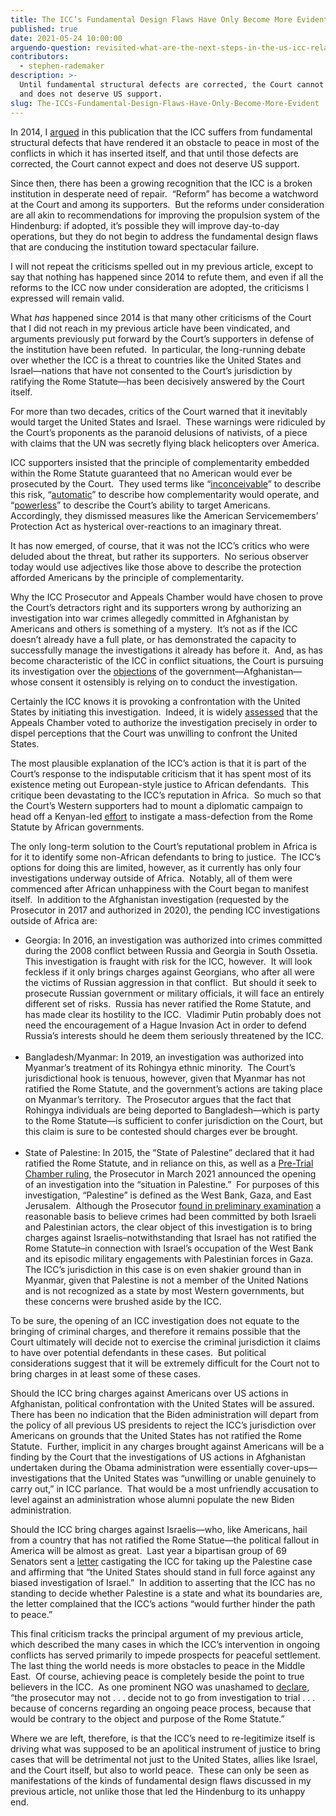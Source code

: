 ```yaml
---
title: The ICC’s Fundamental Design Flaws Have Only Become More Evident
published: true
date: 2021-05-24 10:00:00
arguendo-question: revisited-what-are-the-next-steps-in-the-us-icc-relationship
contributors:
  - stephen-rademaker
description: >-
  Until fundamental structural defects are corrected, the Court cannot expect
  and does not deserve US support.
slug: The-ICCs-Fundamental-Design-Flaws-Have-Only-Become-More-Evident
---
```


In 2014, I [argued](https://www.international-criminal-justice-today.org/arguendo/the-pity-of-the-international-criminal-court-icc-is-that-it-could-have-been-a-useful-and-relevant-institution/) in this publication that the ICC suffers from fundamental structural defects that have rendered it an obstacle to peace in most of the conflicts in which it has inserted itself, and that until those defects are corrected, the Court cannot expect and does not deserve US support.&nbsp;

Since then, there has been a growing recognition that the ICC is a broken institution in desperate need of repair.&nbsp; “Reform” has become a watchword at the Court and among its supporters.&nbsp; But the reforms under consideration are all akin to recommendations for improving the propulsion system of the Hindenburg: if adopted, it’s possible they will improve day-to-day operations, but they do not begin to address the fundamental design flaws that are conducing the institution toward spectacular failure.

I will not repeat the criticisms spelled out in my previous article, except to say that nothing has happened since 2014 to refute them, and even if all the reforms to the ICC now under consideration are adopted, the criticisms I expressed will remain valid.&nbsp;

What *has* happened since 2014 is that many other criticisms of the Court that I did not reach in my previous article have been vindicated, and arguments previously put forward by the Court’s supporters in defense of the institution have been refuted.&nbsp; In particular, the long-running debate over whether the ICC is a threat to countries like the United States and Israel—nations that have not consented to the Court’s jurisdiction by ratifying the Rome Statute—has been decisively answered by the Court itself.

For more than two decades, critics of the Court warned that it inevitably would target the United States and Israel.&nbsp; These warnings were ridiculed by the Court’s proponents as the paranoid delusions of nativists, of a piece with claims that the UN was secretly flying black helicopters over America.&nbsp;

ICC supporters insisted that the principle of complementarity embedded within the Rome Statute guaranteed that no American would ever be prosecuted by the Court.&nbsp; They used terms like “[inconceivable](https://core.ac.uk/download/pdf/233109756.pdf)” to describe this risk, “[automatic](https://www.csmonitor.com/World/Europe/2009/0213/p05s01-woeu.html)” to describe how complementarity would operate, and “[powerless](https://www.csmonitor.com/World/Europe/2009/0213/p05s01-woeu.html)” to describe the Court’s ability to target Americans.&nbsp; Accordingly, they dismissed measures like the American Servicemembers’ Protection Act as hysterical over-reactions to an imaginary threat.

It has now emerged, of course, that it was not the ICC’s critics who were deluded about the threat, but rather its supporters.&nbsp; No serious observer today would use adjectives like those above to describe the protection afforded Americans by the principle of complementarity.&nbsp;

Why the ICC Prosecutor and Appeals Chamber would have chosen to prove the Court’s detractors right and its supporters wrong by authorizing an investigation into war crimes allegedly committed in Afghanistan by Americans and others is something of a mystery.&nbsp; It’s not as if the ICC doesn’t already have a full plate, or has demonstrated the capacity to successfully manage the investigations it already has before it.&nbsp; And, as has become characteristic of the ICC in conflict situations, the Court is pursuing its investigation over the [objections](https://www.icc-cpi.int/CourtRecords/CR2020_01537.PDF) of the government—Afghanistan—whose consent it ostensibly is relying on to conduct the investigation.

Certainly the ICC knows it is provoking a confrontation with the United States by initiating this investigation.&nbsp; Indeed, it is widely [assessed](https://ecfr.eu/article/commentary_why_america_is_facing_off_against_the_international_criminal_cou/) that the Appeals Chamber voted to authorize the investigation precisely in order to dispel perceptions that the Court was unwilling to confront the United States.

The most plausible explanation of the ICC’s action is that it is part of the Court’s response to the indisputable criticism that it has spent most of its existence meting out European-style justice to African defendants.&nbsp; This critique been devastating to the ICC’s reputation in Africa.&nbsp; So much so that the Court’s Western supporters had to mount a diplomatic campaign to head off a Kenyan-led [effort](https://www.theguardian.com/world/2016/feb/01/african-union-kenyan-plan-leave-international-criminal-court) to instigate a mass-defection from the Rome Statute by African governments.&nbsp; &nbsp;

The only long-term solution to the Court’s reputational problem in Africa is for it to identify some non-African defendants to bring to justice.&nbsp; The ICC’s options for doing this are limited, however, as it currently has only four investigations underway outside of Africa.&nbsp; Notably, all of them were commenced after African unhappiness with the Court began to manifest itself.&nbsp; In addition to the Afghanistan investigation (requested by the Prosecutor in 2017 and authorized in 2020), the pending ICC investigations outside of Africa are:

* Georgia: In 2016, an investigation was authorized into crimes committed during the 2008 conflict between Russia and Georgia in South Ossetia.&nbsp; This investigation is fraught with risk for the ICC, however.&nbsp; It will look feckless if it only brings charges against Georgians, who after all were the victims of Russian aggression in that conflict.&nbsp; But should it seek to prosecute Russian government or military officials, it will face an entirely different set of risks.&nbsp; Russia has never ratified the Rome Statute, and has made clear its hostility to the ICC.&nbsp; Vladimir Putin probably does not need the encouragement of a Hague Invasion Act in order to defend Russia’s interests should he deem them seriously threatened by the ICC.<br>&nbsp;
* Bangladesh/Myanmar: In 2019, an investigation was authorized into Myanmar’s treatment of its Rohingya ethnic minority.&nbsp; The Court’s jurisdictional hook is tenuous, however, given that Myanmar has not ratified the Rome Statute, and the government’s actions are taking place on Myanmar’s territory.&nbsp; The Prosecutor argues that the fact that Rohingya individuals are being deported to Bangladesh—which is party to the Rome Statute—is sufficient to confer jurisdiction on the Court, but this claim is sure to be contested should charges ever be brought.<br>&nbsp;
* State of Palestine: In 2015, the “State of Palestine” declared that it had ratified the Rome Statute, and in reliance on this, as well as a [Pre-Trial Chamber ruling](https://www.icc-cpi.int/CourtRecords/CR2021_01165.PDF), the Prosecutor in March 2021 announced the opening of an investigation into the “situation in Palestine.”&nbsp; For purposes of this investigation, “Palestine” is defined as the West Bank, Gaza, and East Jerusalem.&nbsp; Although the Prosecutor [found in preliminary examination](https://www.icc-cpi.int/itemsDocuments/210303-office-of-the-prosecutor-palestine-summary-findings-eng.pdf) a reasonable basis to believe crimes had been committed by both Israeli and Palestinian actors, the clear object of this investigation is to bring charges against Israelis–notwithstanding that Israel has not ratified the Rome Statute–in connection with Israel’s occupation of the West Bank and its episodic military engagements with Palestinian forces in Gaza.&nbsp; The ICC’s jurisdiction in this case is on even shakier ground than in Myanmar, given that Palestine is not a member of the United Nations and is not recognized as a state by most Western governments, but these concerns were brushed aside by the ICC.

To be sure, the opening of an ICC investigation does not equate to the bringing of criminal charges, and therefore it remains possible that the Court ultimately will decide not to exercise the criminal jurisdiction it claims to have over potential defendants in these cases.&nbsp; But political considerations suggest that it will be extremely difficult for the Court not to bring charges in at least some of these cases.&nbsp;

Should the ICC bring charges against Americans over US actions in Afghanistan, political confrontation with the United States will be assured.&nbsp; There has been no indication that the Biden administration will depart from the policy of all previous US presidents to reject the ICC’s jurisdiction over Americans on grounds that the United States has not ratified the Rome Statute.&nbsp; Further, implicit in any charges brought against Americans will be a finding by the Court that the investigations of US actions in Afghanistan undertaken during the Obama administration were essentially cover-ups—investigations that the United States was “unwilling or unable genuinely to carry out,” in ICC parlance.&nbsp; That would be a most unfriendly accusation to level against an administration whose alumni populate the new Biden administration.

Should the ICC bring charges against Israelis—who, like Americans, hail from a country that has not ratified the Rome Statue—the political fallout in America will be almost as great.&nbsp; Last year a bipartisan group of 69 Senators sent a [letter](https://www.portman.senate.gov/sites/default/files/2020-05/20200513%20Senate%20Letter%20to%20Pompeo%20re%20ICC%20lsrael.pdf) castigating the ICC for taking up the Palestine case and affirming that “the United States should stand in full force against any biased investigation of Israel.”&nbsp; In addition to asserting that the ICC has no standing to decide whether Palestine is a state and what its boundaries are, the letter complained that the ICC’s actions “would further hinder the path to peace.”&nbsp;

This final criticism tracks the principal argument of my previous article, which described the many cases in which the ICC’s intervention in ongoing conflicts has served primarily to impede prospects for peaceful settlement.&nbsp; The last thing the world needs is more obstacles to peace in the Middle East.&nbsp; Of course, achieving peace is completely beside the point to true believers in the ICC.&nbsp; As one prominent NGO was unashamed to [declare](https://www.hrw.org/news/2005/06/01/meaning-interests-justice-article-53-rome-statute), “the prosecutor may not . . . decide not to go from investigation to trial . . . because of concerns regarding an ongoing peace process, because that would be contrary to the object and purpose of the Rome Statute.”

Where we are left, therefore, is that the ICC’s need to re-legitimize itself is driving what was supposed to be an apolitical instrument of justice to bring cases that will be detrimental not just to the United States, allies like Israel, and the Court itself, but also to world peace.&nbsp; These can only be seen as manifestations of the kinds of fundamental design flaws discussed in my previous article, not unlike those that led the Hindenburg to its unhappy end.
